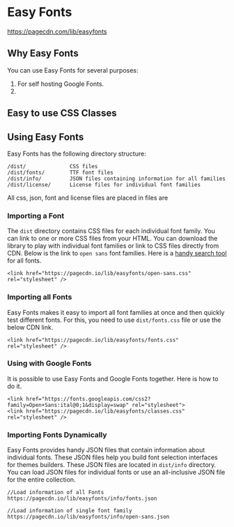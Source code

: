 # Easy Fonts
https://pagecdn.com/lib/easyfonts


## Why Easy Fonts
You can use Easy Fonts for several purposes:
1. For self hosting Google Fonts.
2. 


## Easy to use CSS Classes

## Using Easy Fonts

Easy Fonts has the following directory structure:

```
/dist/              CSS files
/dist/fonts/        TTF font files
/dist/info/         JSON files containing information for all families
/dist/license/      License files for individual font families
```

All css, json, font and license files are placed in files are 

### Importing a Font

The `dist` directory contains CSS files for each individual font family. You can link to one or more CSS files from your HTML. You can download the library to play with individual font families or link to CSS files directly from CDN. Below is the link to `open sans` font families. Here is a [handy search tool](https://pagecdn.com/lib/easyfonts) for all fonts.

```
<link href="https://pagecdn.io/lib/easyfonts/open-sans.css" rel="stylesheet" />
```

### Importing all Fonts

Easy Fonts makes it easy to import all font families at once and then quickly test different fonts. For this, you need to use `dist/fonts.css` file or use the below CDN link.

```
<link href="https://pagecdn.io/lib/easyfonts/fonts.css" rel="stylesheet" />
```

### Using with Google Fonts

It is possible to use Easy Fonts and Google Fonts together. Here is how to do it.

```
<link href="https://fonts.googleapis.com/css2?family=Open+Sans:ital@0;1&display=swap" rel="stylesheet"> 
<link href="https://pagecdn.io/lib/easyfonts/classes.css" rel="stylesheet" />
```

### Importing Fonts Dynamically

Easy Fonts provides handy JSON files that contain information about individual fonts. These JSON files help you build font selection 
interfaces for themes builders. These JSON files are located in `dist/info` directory. You can load JSON files for individual fonts 
or use an all-inclusive JSON file for the entire collection.

```
//Load information of all Fonts
https://pagecdn.io/lib/easyfonts/info/fonts.json

//Load information of single font family
https://pagecdn.io/lib/easyfonts/info/open-sans.json
```





